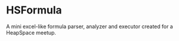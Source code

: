 # HSFormula

A mini excel-like formula parser, analyzer and
executor created for a HeapSpace meetup. 
